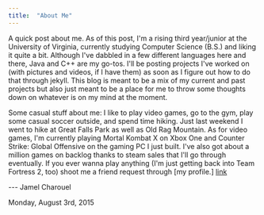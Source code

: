 ```yaml
---
title:  "About Me"
---
```


A quick post about me.
As of this post, I'm a rising third year/junior at the University of Virginia, currently studying Computer Science (B.S.) and liking it quite a bit. Although I've dabbled in a few different languages here and there, Java and C++ are my go-tos. I'll be posting projects I've worked on (with pictures and videos, if I have them) as soon as I figure out how to do that through jekyll. This blog is meant to be a mix of my current and past projects but also just meant to be a place for me to throw some thoughts down on whatever is on my mind at the moment.

Some casual stuff about me: I like to play video games, go to the gym, play some casual soccer outside, and spend time hiking. Just last weekend I went to hike at Great Falls Park as well as Old Rag Mountain. As for video games, I'm currently playing Mortal Kombat X on Xbox One and Counter Strike: Global Offensive on the gaming PC I just built. I've also got about a million games on backlog thanks to steam sales that I'll go through eventually. If you ever wanna play anything (I'm just getting back into Team Fortress 2, too) shoot me a friend request through [my profile.] [link]

[link]:     https://www.steamcommunity.com/profiles/virtualgigi



--- Jamel Charouel

Monday, August 3rd, 2015
